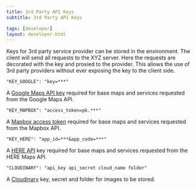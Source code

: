 ```yaml
---
title: 3rd Party API Keys
subtitle: 3rd Party API Keys

tags: [developer]
layout: developer.html
---
```


Keys for 3rd party service provider can be stored in the environment. The client will send all requests to the XYZ server. Here the requests are decorated with the key and proxied to the provider. This allows the use of 3rd party providers without ever exposing the key to the client side.

`"KEY_GOOGLE": "key=***"`

A [Google Maps API key](https://developers.google.com/maps/documentation/javascript/get-api-key) required for base maps and services requested from the Google Maps API.

`"KEY_MAPBOX": "access_token=pk.***"`

A [Mapbox access token](https://www.mapbox.com/help/how-access-tokens-work) required for base maps and services requested from the Mapbox API.

`"KEY_HERE": "app_id=***&app_code=***"`

A [HERE API](https://developer.here.com) key required for base maps and services requested from the HERE Maps API.

`"CLOUDINARY": "api_key api_secret cloud_name folder"`

A [Cloudinary](https://cloudinary.com/) key, secret and folder for images to be stored.
